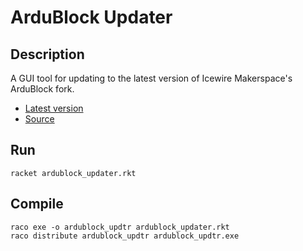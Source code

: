 # ArduBlock Updater

## Description

A GUI tool for updating to the latest version of Icewire Makerspace's ArduBlock fork.
- [Latest version](http://make.icewire.ca/wp-content/uploads/ardublock/ardublock.zip)
- [Source](https://github.com/Icewire-Makerspace/ardublock)

## Run

```
racket ardublock_updater.rkt
```

## Compile

```
raco exe -o ardublock_updtr ardublock_updater.rkt
raco distribute ardublock_updtr ardublock_updtr.exe
```